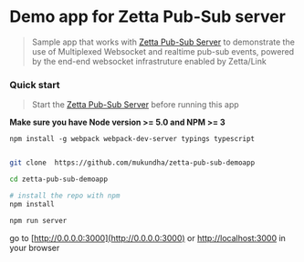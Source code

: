 # Demo app for Zetta Pub-Sub server


> Sample app that works with [Zetta Pub-Sub Server](https://github.com/mukundha/zetta-pub-sub-server.git) to demonstrate the use of Multiplexed Websocket and realtime pub-sub events, powered by the end-end websocket infrastruture enabled by Zetta/Link


### Quick start

> Start the [Zetta Pub-Sub Server](https://github.com/mukundha/zetta-pub-sub-server.git) before running this app

**Make sure you have Node version >= 5.0 and NPM >= 3**


```
npm install -g webpack webpack-dev-server typings typescript
```

```bash

git clone  https://github.com/mukundha/zetta-pub-sub-demoapp

cd zetta-pub-sub-demoapp

# install the repo with npm
npm install

npm run server

```
go to [http://0.0.0.0:3000](http://0.0.0.0:3000) or [http://localhost:3000](http://localhost:3000) in your browser



